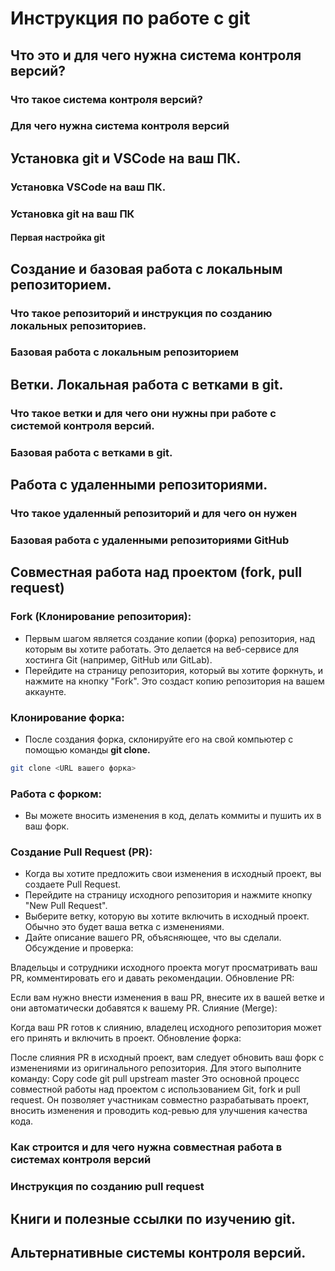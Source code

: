 # Инструкция по работе с git

## Что это и для чего нужна система контроля версий?

### Что такое система контроля версий?

### Для чего нужна система контроля версий

## Установка git и VSCode на ваш ПК.

### Установка VSCode на ваш ПК.

### Установка git на ваш ПК

#### Первая настройка git

## Создание и базовая работа с локальным репозиторием.

### Что такое репозиторий и инструкция по созданию локальных репозиториев.

### Базовая работа с локальным репозиторием

## Ветки. Локальная работа с ветками в git.

### Что такое ветки и для чего они нужны при работе с системой контроля версий.

### Базовая работа с ветками в git.

## Работа с удаленными репозиториями.

### Что такое удаленный репозиторий и для чего он нужен

### Базовая работа с удаленными репозиториями GitHub

## Совместная работа над проектом (fork, pull request)

### Fork (Клонирование репозитория):

* Первым шагом является создание копии (форка) репозитория, над которым вы хотите работать. Это делается на веб-сервисе для хостинга Git (например, GitHub или GitLab).
* Перейдите на страницу репозитория, который вы хотите форкнуть, и нажмите на кнопку "Fork". Это создаст копию репозитория на вашем аккаунте.
### Клонирование форка:

* После создания форка, склонируйте его на свой компьютер с помощью команды **git clone.**
```sh
git clone <URL вашего форка>
```
### Работа с форком:

* Вы можете вносить изменения в код, делать коммиты и пушить их в ваш форк.
### Создание Pull Request (PR):

* Когда вы хотите предложить свои изменения в исходный проект, вы создаете Pull Request.
* Перейдите на страницу исходного репозитория и нажмите кнопку "New Pull Request".
* Выберите ветку, которую вы хотите включить в исходный проект. Обычно это будет ваша ветка с изменениями.
* Дайте описание вашего PR, объясняющее, что вы сделали.
Обсуждение и проверка:

Владельцы и сотрудники исходного проекта могут просматривать ваш PR, комментировать его и давать рекомендации.
Обновление PR:

Если вам нужно внести изменения в ваш PR, внесите их в вашей ветке и они автоматически добавятся к вашему PR.
Слияние (Merge):

Когда ваш PR готов к слиянию, владелец исходного репозитория может его принять и включить в проект.
Обновление форка:

После слияния PR в исходный проект, вам следует обновить ваш форк с изменениями из оригинального репозитория. Для этого выполните команду:
Copy code
git pull upstream master
Это основной процесс совместной работы над проектом с использованием Git, fork и pull request. Он позволяет участникам совместно разрабатывать проект, вносить изменения и проводить код-ревью для улучшения качества кода.


### Как строится и для чего нужна совместная работа в системах контроля версий

### Инструкция по созданию pull request

## Книги и полезные ссылки по изучению git.

## Альтернативные системы контроля версий.

